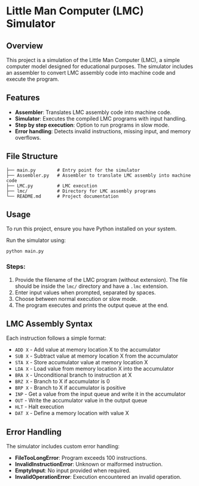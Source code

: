 
# Little Man Computer (LMC) Simulator


## Overview

This project is a simulation of the Little Man Computer (LMC), a simple computer model designed for educational purposes. The simulator includes an assembler to convert LMC assembly code into machine code and execute the program.


## Features

- **Assembler**: Translates LMC assembly code into machine code.
- **Simulator**: Executes the compiled LMC programs with input handling.
- **Step by step execution**: Option to run programs in slow mode.
- **Error handling**: Detects invalid instructions, missing input, and memory overflows.


## File Structure

```
├── main.py        # Entry point for the simulator
├── Assembler.py   # Assembler to translate LMC assembly into machine code
├── LMC.py         # LMC execution
├── lmc/           # Directory for LMC assembly programs
└── README.md      # Project documentation
```


## Usage

To run this project, ensure you have Python installed on your system.

Run the simulator using:
```sh
python main.py
```

### Steps:

1. Provide the filename of the LMC program (without extension). The file should be inside the `lmc/` directory and have a `.lmc` extension.
2. Enter input values when prompted, separated by spaces.
3. Choose between normal execution or slow mode.
4. The program executes and prints the output queue at the end.


## LMC Assembly Syntax

Each instruction follows a simple format:

- `ADD X` - Add value at memory location X to the accumulator
- `SUB X` - Subtract value at memory location X from the accumulator
- `STA X` - Store accumulator value at memory location X
- `LDA X` - Load value from memory location X into the accumulator
- `BRA X` - Unconditional branch to instruction at X
- `BRZ X` - Branch to X if accumulator is 0
- `BRP X` - Branch to X if accumulator is positive
- `INP` - Get a value from the input queue and write it in the accumulator
- `OUT` - Write the accumulator value in the output queue
- `HLT` - Halt execution
- `DAT X` - Define a memory location with value X


## Error Handling

The simulator includes custom error handling:

- **FileTooLongError**: Program exceeds 100 instructions.
- **InvalidInstructionError**: Unknown or malformed instruction.
- **EmptyInput**: No input provided when required.
- **InvalidOperationError**: Execution encountered an invalid operation.

